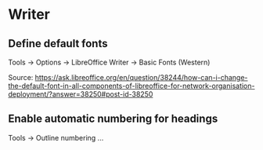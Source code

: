 # Writer

## Define default fonts

Tools -> Options -> LibreOffice Writer -> Basic Fonts (Western)

Source: https://ask.libreoffice.org/en/question/38244/how-can-i-change-the-default-font-in-all-components-of-libreoffice-for-network-organisation-deployment/?answer=38250#post-id-38250

## Enable automatic numbering for headings

Tools -> Outline numbering ...
